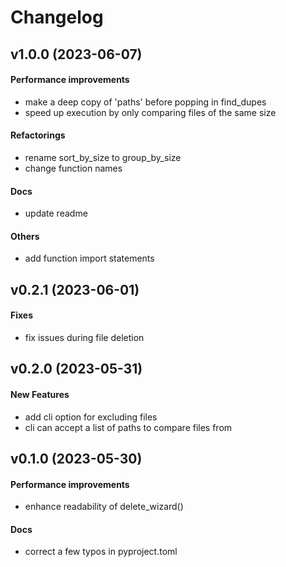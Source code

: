 # Changelog

## v1.0.0 (2023-06-07)

#### Performance improvements

* make a deep copy of 'paths' before popping in find_dupes
* speed up execution by only comparing files of the same size
#### Refactorings

* rename sort_by_size to group_by_size
* change function names
#### Docs

* update readme
#### Others

* add function import statements


## v0.2.1 (2023-06-01)

#### Fixes

* fix issues during file deletion

## v0.2.0 (2023-05-31)

#### New Features

* add cli option for excluding files
* cli can accept a list of paths to compare files from

## v0.1.0 (2023-05-30)

#### Performance improvements

* enhance readability of delete_wizard()
#### Docs

* correct a few typos in pyproject.toml


